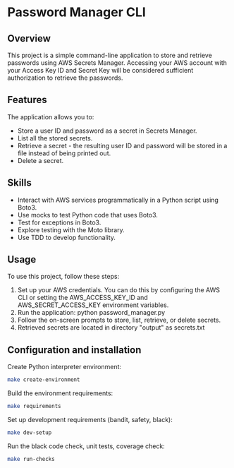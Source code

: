 # Password Manager CLI

## Overview

This project is a simple command-line application to store and retrieve passwords using AWS Secrets Manager. Accessing your AWS account with your Access Key ID and Secret Key will be considered sufficient authorization to retrieve the passwords.

## Features

The application allows you to:

- Store a user ID and password as a secret in Secrets Manager.
- List all the stored secrets.
- Retrieve a secret - the resulting user ID and password will be stored in a file instead of being printed out.
- Delete a secret.

## Skills

- Interact with AWS services programmatically in a Python script using Boto3.
- Use mocks to test Python code that uses Boto3.
- Test for exceptions in Boto3.
- Explore testing with the Moto library.
- Use TDD to develop functionality.

## Usage

To use this project, follow these steps:

1. Set up your AWS credentials. You can do this by configuring the AWS CLI or setting the AWS_ACCESS_KEY_ID and AWS_SECRET_ACCESS_KEY environment variables.
2. Run the application:
    python password_manager.py
3. Follow the on-screen prompts to store, list, retrieve, or delete secrets.
4. Retrieved secrets are located in directory "output" as secrets.txt

## Configuration and installation

Create Python interpreter environment: 
```sh
make create-environment
```

Build the environment requirements:
```sh
make requirements
```

Set up development requirements (bandit, safety, black):
```sh
make dev-setup
```

Run the black code check, unit tests, coverage check:
```sh
make run-checks
```